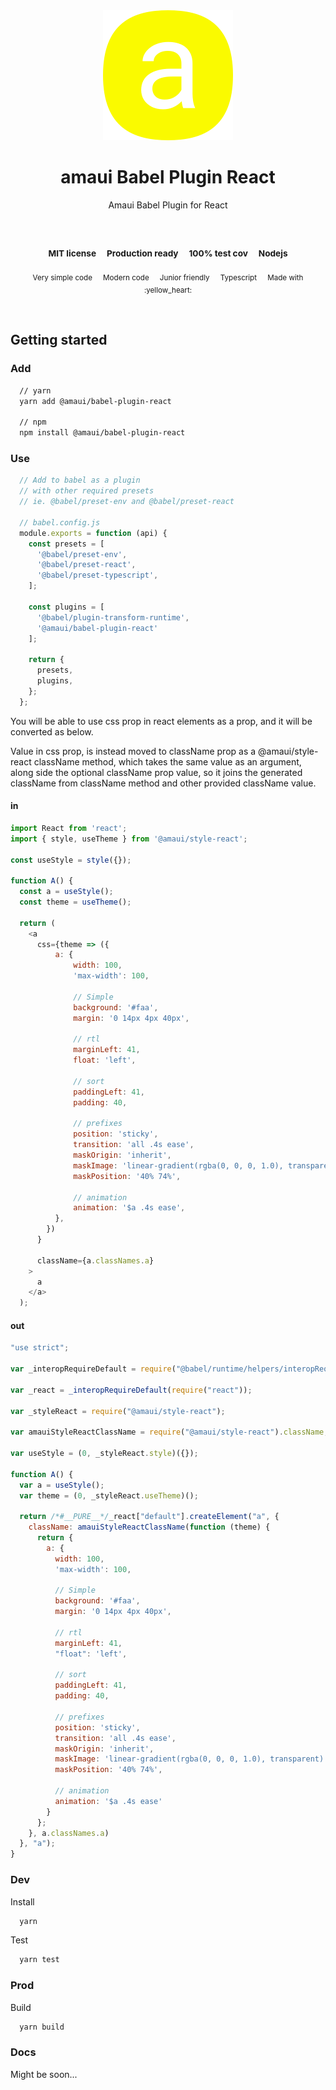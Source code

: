 
</br >
</br >

<p align='center'>
  <a target='_blank' rel='noopener noreferrer' href='#'>
    <img src='../../utils/images/logo.svg' alt='amaui logo' />
  </a>
</p>

<h1 align='center'>amaui Babel Plugin React</h1>

<p align='center'>
  Amaui Babel Plugin for React
</p>

<br />

<h3 align='center'>
  <sub>MIT license&nbsp;&nbsp;&nbsp;&nbsp;</sub>
  <sub>Production ready&nbsp;&nbsp;&nbsp;&nbsp;</sub>
  <sub>100% test cov&nbsp;&nbsp;&nbsp;&nbsp;</sub>
  <sub>Nodejs</sub>
</h3>

<p align='center'>
    <sub>Very simple code&nbsp;&nbsp;&nbsp;&nbsp;</sub>
    <sub>Modern code&nbsp;&nbsp;&nbsp;&nbsp;</sub>
    <sub>Junior friendly&nbsp;&nbsp;&nbsp;&nbsp;</sub>
    <sub>Typescript&nbsp;&nbsp;&nbsp;&nbsp;</sub>
    <sub>Made with :yellow_heart:</sub>
</p>

<br />

## Getting started

### Add

```sh
  // yarn
  yarn add @amaui/babel-plugin-react

  // npm
  npm install @amaui/babel-plugin-react
```

### Use

```javascript
  // Add to babel as a plugin
  // with other required presets
  // ie. @babel/preset-env and @babel/preset-react

  // babel.config.js
  module.exports = function (api) {
    const presets = [
      '@babel/preset-env',
      '@babel/preset-react',
      '@babel/preset-typescript',
    ];

    const plugins = [
      '@babel/plugin-transform-runtime',
      '@amaui/babel-plugin-react'
    ];

    return {
      presets,
      plugins,
    };
  };
```

You will be able to use css prop in react elements as a prop, and it will be converted as below.

Value in css prop, is instead moved to className prop as a @amaui/style-react className method, which takes the same value as an argument, along side the optional className prop value, so it joins the generated className from className method and other provided className value.

#### in

```javascript
import React from 'react';
import { style, useTheme } from '@amaui/style-react';

const useStyle = style({});

function A() {
  const a = useStyle();
  const theme = useTheme();

  return (
    <a
      css={theme => ({
          a: {
              width: 100,
              'max-width': 100,

              // Simple
              background: '#faa',
              margin: '0 14px 4px 40px',

              // rtl
              marginLeft: 41,
              float: 'left',

              // sort
              paddingLeft: 41,
              padding: 40,

              // prefixes
              position: 'sticky',
              transition: 'all .4s ease',
              maskOrigin: 'inherit',
              maskImage: 'linear-gradient(rgba(0, 0, 0, 1.0), transparent)',
              maskPosition: '40% 74%',

              // animation
              animation: '$a .4s ease',
          },
        })
      }

      className={a.classNames.a}
    >
      a
    </a>
  );
```

#### out

```javascript
"use strict";

var _interopRequireDefault = require("@babel/runtime/helpers/interopRequireDefault");

var _react = _interopRequireDefault(require("react"));

var _styleReact = require("@amaui/style-react");

var amauiStyleReactClassName = require("@amaui/style-react").className;

var useStyle = (0, _styleReact.style)({});

function A() {
  var a = useStyle();
  var theme = (0, _styleReact.useTheme)();

  return /*#__PURE__*/_react["default"].createElement("a", {
    className: amauiStyleReactClassName(function (theme) {
      return {
        a: {
          width: 100,
          'max-width': 100,

          // Simple
          background: '#faa',
          margin: '0 14px 4px 40px',

          // rtl
          marginLeft: 41,
          "float": 'left',

          // sort
          paddingLeft: 41,
          padding: 40,

          // prefixes
          position: 'sticky',
          transition: 'all .4s ease',
          maskOrigin: 'inherit',
          maskImage: 'linear-gradient(rgba(0, 0, 0, 1.0), transparent)',
          maskPosition: '40% 74%',

          // animation
          animation: '$a .4s ease'
        }
      };
    }, a.classNames.a)
  }, "a");
}
```

### Dev

Install

```sh
  yarn
```

Test

```sh
  yarn test
```

### Prod

Build

```sh
  yarn build
```

### Docs

Might be soon...

